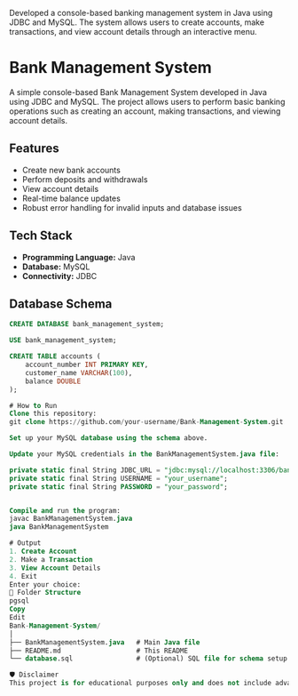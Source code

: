 
Developed a console-based banking management system in Java using JDBC and MySQL. The system allows users to create accounts, make transactions, and view account details through an interactive menu. 

# Bank Management System

A simple console-based Bank Management System developed in Java using JDBC and MySQL. The project allows users to perform basic banking operations such as creating an account, making transactions, and viewing account details.

##  Features

- Create new bank accounts
- Perform deposits and withdrawals
- View account details
- Real-time balance updates
- Robust error handling for invalid inputs and database issues

##  Tech Stack

- **Programming Language:** Java
- **Database:** MySQL
- **Connectivity:** JDBC

##  Database Schema

```sql
CREATE DATABASE bank_management_system;

USE bank_management_system;

CREATE TABLE accounts (
    account_number INT PRIMARY KEY,
    customer_name VARCHAR(100),
    balance DOUBLE
);

# How to Run
Clone this repository:
git clone https://github.com/your-username/Bank-Management-System.git

Set up your MySQL database using the schema above.

Update your MySQL credentials in the BankManagementSystem.java file:

private static final String JDBC_URL = "jdbc:mysql://localhost:3306/bank_management_system";
private static final String USERNAME = "your_username";
private static final String PASSWORD = "your_password";


Compile and run the program:
javac BankManagementSystem.java
java BankManagementSystem

# Output
1. Create Account
2. Make a Transaction
3. View Account Details
4. Exit
Enter your choice: 
📁 Folder Structure
pgsql
Copy
Edit
Bank-Management-System/
│
├── BankManagementSystem.java   # Main Java file
├── README.md                   # This README
└── database.sql                # (Optional) SQL file for schema setup

🛡️ Disclaimer
This project is for educational purposes only and does not include advanced security mechanisms like authentication, encryption, or secure transaction handling.
